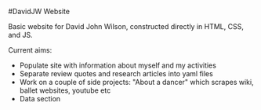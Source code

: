#DavidJW Website

Basic website for David John Wilson, constructed directly in HTML, CSS, and JS.

Current aims:
- Populate site with information about myself and my activities
- Separate review quotes and research articles into yaml files
- Work on a couple of side projects: "About a dancer" which scrapes wiki, ballet websites, youtube etc
- Data section
